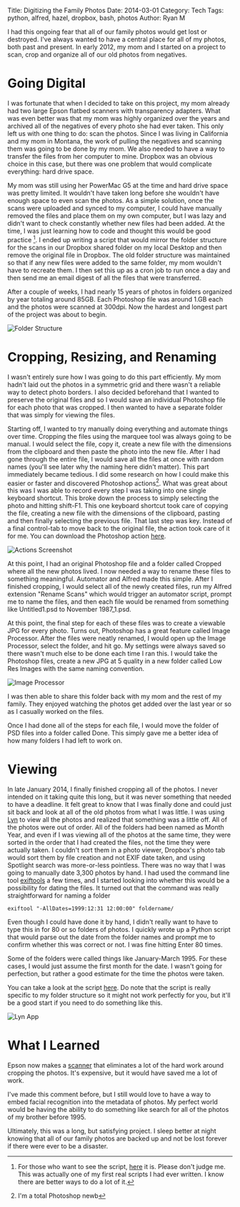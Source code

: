 Title: Digitizing the Family Photos
Date: 2014-03-01
Category: Tech
Tags: python, alfred, hazel, dropbox, bash, photos
Author: Ryan M

I had this ongoing fear that all of our family photos would get lost or destroyed. I've always wanted to have a central place for all of my photos, both past and present. In early 2012, my mom and I started on a project to scan, crop and organize all of our old photos from negatives.
<!-- PELICAN_END_SUMMARY -->  

# Going Digital

I was fortunate that when I decided to take on this project, my mom already had two large Epson flatbed scanners with transparency adapters. What was even better was that my mom was highly organized over the years and archived all of the negatives of every photo she had ever taken. This only left us with one thing to do: scan the photos.  Since I was living in California and my mom in Montana, the work of pulling the negatives and scanning them was going to be done by my mom. We also needed to have a way to transfer the files from her computer to mine. Dropbox was an obvious choice in this case, but there was one problem that would complicate everything: hard drive space. 

My mom was still using her PowerMac G5 at the time and hard drive space was pretty limited. It wouldn't have taken long before she wouldn't have enough space to even scan the photos. As a simple solution, once the scans were uploaded and synced to my computer, I could have manually removed the files and place them on my own computer, but I was lazy and didn't want to check constantly whether new files had been added. At the time, I was just learning how to code and thought this would be good practice [^1]. I ended up writing a script that would mirror the folder structure for the scans in our Dropbox shared folder on my local Desktop and then remove the original file in Dropbox. The old folder structure was maintained so that if any new files were added to the same folder, my mom wouldn't have to recreate them. I then set this up as a cron job to run once a day and then send me an email digest of all the files that were transferred.
	
After a couple of weeks, I had nearly 15 years of photos in folders organized by year totaling around 85GB. Each Photoshop file was around 1.GB each and the photos were scanned at 300dpi. Now the hardest and longest part of the project was about to begin.

![Folder Structure]({attach}folders.png)

# Cropping, Resizing, and Renaming

I wasn't entirely sure how I was going to do this part efficiently. My mom hadn't laid out the photos in a symmetric grid and there wasn't a reliable way to detect photo borders. I also decided beforehand that I wanted to preserve the original files and so I would save an individual Photoshop file for each photo that was cropped. I then wanted to have a separate folder that was simply for viewing the files.

Starting off, I wanted to try manually doing everything and automate things over time. Cropping the files using the marquee tool was always going to be manual. I would select the file, copy it, create a new file with the dimensions from the clipboard and then paste the photo into the new file. After I had gone through the entire file, I would save all the files at once with random names (you'll see later why the naming here didn't matter). This part immediately became tedious. I did some research on how I could make this easier or faster and discovered Photoshop actions[^2]. What was great about this was I was able to record every step I was taking into one single keyboard shortcut. This broke down the process to simply selecting the photo and hitting shift-F1. This one keyboard shortcut took care of copying the file, creating a new file with the dimensions of the clipboard, pasting and then finally selecting the previous file. That last step was key. Instead of a final control-tab to move back to the original file, the action took care of it for me. You can download the Photoshop action [here][action].

![Actions Screenshot]({attach}actions_screenshot.png)

At this point, I had an original Photoshop file and a folder called Cropped where all the new photos lived. I now needed a way to rename these files to something meaningful. Automator and Alfred made this simple. After I finished cropping, I would select all of the newly created files, run my Alfred extension "Rename Scans" which would trigger an automator script, prompt me to name the files, and then each file would be renamed from something like Untitled1.psd to November 1987_1.psd.

At this point, the final step for each of these files was to create a viewable JPG for every photo. Turns out, Photoshop has a great feature called Image Processor. After the files were neatly renamed, I would open up the Image Processor, select the folder, and hit go. My settings were always saved so there wasn't much else to be done each time I ran this. I would take the Photoshop files, create a new JPG at 5 quality in a new folder called Low Res Images with the same naming convention. 

![Image Processor]({attach}image_processor.png)

I was then able to share this folder back with my mom and the rest of my family. They enjoyed watching the photos get added over the last year or so as I casually worked on the files.

Once I had done all of the steps for each file, I would move the folder of PSD files into a folder called Done. This simply gave me a better idea of how many folders I had left to work on.

# Viewing

In late January 2014, I finally finished cropping all of the photos. I never intended on it taking quite this long, but it was never something that needed to have a deadline. It felt great to know that I was finally done and could just sit back and look at all of the old photos from what I was little. I was using [Lyn][lynapp] to view all the photos and realized that something was a little off. All of the photos were out of order. All of the folders had been named as Month Year, and even if I was viewing all of the photos at the same time, they were sorted in the order that I had created the files, not the time they were actually taken. I couldn't sort them in a photo viewer, Dropbox's photo tab would sort them by file creation and not EXIF date taken, and using Spotlight search was more-or-less pointless. There was no way  that I was going to manually date 3,300 photos by hand. I had used the command line tool [exiftools][exiftools] a few times, and I started looking into whether this would be a possibility for dating the files. It turned out that the command was really straightforward for naming a folder

    exiftool "-AllDates=1999:12:31 12:00:00" foldername/

Even though I could have done it by hand, I didn't really want to have to type this in for 80 or so folders of photos. I quickly wrote up a Python script that would parse out the date from the folder names and prompt me to confirm whether this was correct or not. I was fine hitting Enter 80 times. 

Some of the folders were called things like January-March 1995. For these cases, I would just assume the first month for the date. I wasn't going for perfection, but rather a good estimate for the time the photos were taken.

You can take a look at the script [here][exifdate]. Do note that the script is really specific to my folder structure so it might not work perfectly for you, but it'll be a good start if you need to do something like this.

![Lyn App]({attach}lynapp.png)

# What I Learned

Epson now makes a [scanner][epsonscanner] that eliminates a lot of the hard work around cropping the photos. It's expensive, but it would have saved me a lot of work.

[epsonscanner]: http://www.epson.com/cgi-bin/Store/jsp/Product.do?BV_UseBVCookie=yes&sku=B11B178061

I've made this comment before, but I still would love to have a way to embed facial recognition into the metadata of photos. My perfect world would be having the ability to do something like search for all of the photos of my brother before 1995.

Ultimately, this was a long, but satisfying project. I sleep better at night knowing that all of our family photos are backed up and not be lost forever if there were ever to be a disaster.


[^1]: For those who want to see the script, [here][movescans] it is. Please don't judge me. This was actually one of my first real scripts I had ever written. I know there are better ways to do a lot of it.

[^2]: I'm a total Photoshop newb

[movescans]: {attach}movescans.py
[action]: {attach}Scans.atn
[lynapp]: http://www.lynapp.com
[exiftools]: http://www.sno.phy.queensu.ca/~phil/exiftool/
[exifdate]: {attach}convert_exif_dates.py
